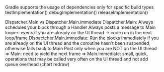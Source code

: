 Gradle supports the usage of dependencies only for specific build types
	testImplementation()
	debugImplementation()
	releaseImplementation()

Dispatcher.Main vs Dispatcher.Main.immediate
	Dispatcher.Main:
		Always schedules your block through a Handler
		Always posts a message to Main looper: evens if you are already on the UI thread -> code run in the next loop/frame
	Dispactcher.Main.immediate:
		Run the blocks immediately if you are already on the UI thread and the coroutine hasn't been suspended; otherwise falls back
		to Main
		Post only when you are NOT on the UI thread
=> Main: need to yield the next frame 
=> Main.immediate: small, quick, operations that may be called very often on the UI thread and not add queue overhead (chart redraw)